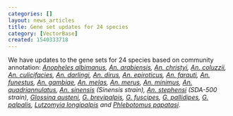```yaml
---
categories: []
layout: news_articles
title: Gene set updates for 24 species
category: [VectorBase]
created: 1540333718
---
```

We have updates to the gene sets for 24 species based on community annotation: <i>
<a href="https://www.vectorbase.org/organisms/anopheles-albimanus">Anopheles albimanus</a>, 
<a href="https://www.vectorbase.org/organisms/anopheles-arabiensis">An. arabiensis</a>, 
<a href="https://www.vectorbase.org/organisms/anopheles-christyi">An. christyi</a>, 
<a href="https://www.vectorbase.org/organisms/anopheles-coluzzii">An. coluzzii</a>, 
<a href="https://www.vectorbase.org/organisms/anopheles-culicifacies">An. culicifacies</a>, 
<a href="https://www.vectorbase.org/organisms/anopheles-darlingi">An. darlingi</a>, 
<a href="https://www.vectorbase.org/organisms/anopheles-dirus">An. dirus</a>, 
<a href="https://www.vectorbase.org/organisms/anopheles-epiroticus">An. epiroticus</a>, 
<a href="https://www.vectorbase.org/organisms/anopheles-farauti">An. farauti</a>, 
<a href="https://www.vectorbase.org/organisms/anopheles-funestus">An. funestus</a>, 
<a href="https://www.vectorbase.org/organisms/anopheles-gambiae">An. gambiae</a>, 
<a href="https://www.vectorbase.org/organisms/anopheles-melas">An. melas</a>, 
<a href="https://www.vectorbase.org/organisms/anopheles-merus">An. merus</a>, 
<a href="https://www.vectorbase.org/organisms/anopheles-minimus">An. minimus</a>, 
<a href="https://www.vectorbase.org/organisms/anopheles-quadriannulatus">An. quadriannulatus</a>, 
<a href="https://www.vectorbase.org/organisms/anopheles-sinensis">An. sinensis</a> (Sinensis strain), 
<a href="https://www.vectorbase.org/organisms/anopheles-stephensi">An. stephensi</a> (SDA-500 strain), 
<a href="https://www.vectorbase.org/organisms/glossina-austeni">Glossina austeni</a>, 
<a href="https://www.vectorbase.org/organisms/glossina-brevipalpis">G. brevipalpis</a>, 
<a href="https://www.vectorbase.org/organisms/glossina-fuscipes">G. fuscipes</a>, 
<a href="https://www.vectorbase.org/organisms/glossina-pallidipes">G. pallidipes</a>, 
<a href="https://www.vectorbase.org/organisms/glossina-palpalis">G. palpalis</a>, 
<a href="https://www.vectorbase.org/organisms/lutzomyia-longipalpis">Lutzomyia longipalpis</a>  and
<a href="https://www.vectorbase.org/organisms/phlebotomus-papatasi">Phlebotomus papatasi</a></i>.
